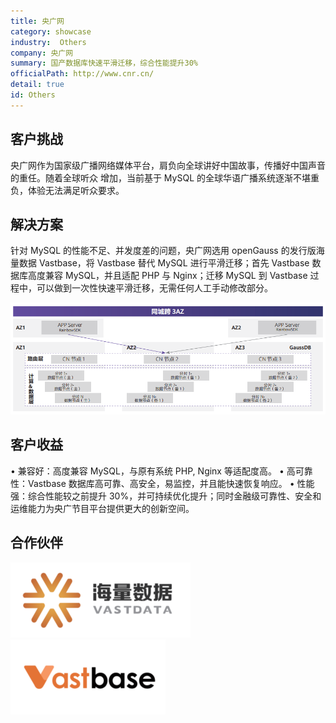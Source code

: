 ```yaml
---
title: 央广网
category: showcase
industry:  Others
company: 央广网
summary: 国产数据库快速平滑迁移，综合性能提升30%
officialPath: http://www.cnr.cn/
detail: true
id: Others
---
```


## 客户挑战

央广网作为国家级广播网络媒体平台，肩负向全球讲好中国故事，传播好中国声音的重任。随着全球听众
增加，当前基于 MySQL 的全球华语广播系统逐渐不堪重负，体验无法满足听众要求。

## 解决方案

针对 MySQL 的性能不足、并发度差的问题，央广网选用 openGauss 的发行版海量数据 Vastbase，将 Vastbase 替代 MySQL 进行平滑迁移；首先 Vastbase 数据库高度兼容 MySQL，并且适配 PHP 与 Nginx；迁移 MySQL 到 Vastbase 过程中，可以做到一次性快速平滑迁移，无需任何人工手动修改部分。

<div class="case-img case-right">
<img src="./o1.png"/>
</div>

## 客户收益

• 兼容好：高度兼容 MySQL，与原有系统 PHP, Nginx 等适配度高。
• 高可靠性：Vastbase 数据库高可靠、高安全，易监控，并且能快速恢复响应。
• 性能强：综合性能较之前提升 30%，并可持续优化提升；同时金融级可靠性、安全和运维能力为央广节目平台提供更大的创新空间。

## 合作伙伴

<div class=logo>
    <img src="./hailiangshuju.png"/>
    <img src="./vastbase.png"/>
</div>
